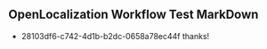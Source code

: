 ## OpenLocalization Workflow Test MarkDown
* 28103df6-c742-4d1b-b2dc-0658a78ec44f thanks!

<!--HONumber=Aug16_HO2-->


